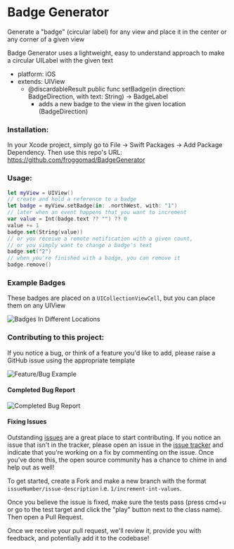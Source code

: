 # Badge Generator

Generate a "badge" (circular label) for any view and place it in the center or any corner of a given view

Badge Generator uses a lightweight, easy to understand approach to make a circular UILabel with the given text

- platform: iOS
- extends: UIView
  - @discardableResult public func setBadge(in direction: BadgeDirection, with text: String) -> BadgeLabel<br>
    - adds a new badge to the view in the given location (BadgeDirection) <br>
    
### Installation:

In your Xcode project, simply go to File -> Swift Packages -> Add Package Dependency.
Then use this repo's URL: https://github.com/froggomad/BadgeGenerator

### Usage:

```swift
let myView = UIView()
// create and hold a reference to a badge
let badge = myView.setBadge(in: .northWest, with: "1")
// later when an event happens that you want to increment
var value = Int(badge.text ?? "") ?? 0
value += 1
badge.set(String(value))
// or you receive a remote notification with a given count,
// or you simply want to change a badge's text
badge.set("2")
// when you're finished with a badge, you can remove it
badge.remove()
```

### Example Badges
These badges are placed on a `UICollectionViewCell`, but you can place them on any UIView

![Badges In Different Locations](Media/exampleBadgesOnCell.png)

### Contributing to this project:

If you notice a bug, or think of a feature you'd like to add, please raise a GitHub issue using the appropriate template

![Feature/Bug Example](Media/bug.gif)
#### Completed Bug Report
![Completed Bug Report](Media/bugReport.png)

#### Fixing Issues
Outstanding [issues](https://github.com/froggomad/BadgeGenerator/issues) are a great place to start contributing. If you notice an issue that isn't in the tracker, please open an issue in the [issue tracker](https://github.com/froggomad/BadgeGenerator/issues) and indicate that you're working on a fix by commenting on the issue. Once you've done this, the open source community has a chance to chime in and help out as well!

To get started, create a Fork and make a new branch with the format `issueNumber/issue-description` i.e. `1/increment-int-values`.

Once you believe the issue is fixed, make sure the tests pass (press cmd+u or go to the test target and click the "play" button next to the class name). Then open a Pull Request.

Once we receive your pull request, we'll review it, provide you with feedback, and potentially add it to the codebase!

